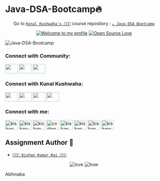 # Java-DSA-Bootcamp🔥

<div align="center">
  
Go to [`Kunal Kushwaha's 👨🏻‍💻`](https://github.com/kunal-kushwaha) course repository : [`☕ Java DSA Bootcamp`](https://github.com/kunal-kushwaha/DSA-Bootcamp-Java)

[![Welcome to my profile](https://img.shields.io/badge/Hello,Programmer!-Welcome-blue.svg?style=flat&logo=github)](https://github.com/kishanrajput23)
[![Open Source Love](https://badges.frapsoft.com/os/v2/open-source.svg?v=103)](https://github.com/kishanrajput23/Java-DSA-Bootcamp)

</div> 
  
![Java-DSA-Bootcamp](https://socialify.git.ci/kishanrajput23/Java-DSA-Bootcamp/image?description=1&descriptionEditable=This%20repository%20consists%20of%20all%20lecture%20codes%2C%20notes%20%26%20solutions%20for%20the%20Community%20Classroom%20complete%20DSA%20Java%20Bootcamp.&font=Bitter&forks=1&issues=1&language=1&owner=1&pattern=Plus&pulls=1&stargazers=1&theme=Dark)

<h3 align="left">Connect with Community:</h3>
<p align="left">
<a href="https://twitter.com/commclassroom" target="blank"><img align="center" src="https://raw.githubusercontent.com/rahuldkjain/github-profile-readme-generator/master/src/images/icons/Social/twitter.svg" alt="" height="30" width="40" /></a>
<a href="https://www.linkedin.com/company/74695409/" target="blank"><img align="center" src="https://raw.githubusercontent.com/rahuldkjain/github-profile-readme-generator/master/src/images/icons/Social/linked-in-alt.svg" alt="" height="30" width="40" /></a>
<a href="https://www.instagram.com/commclassroom/" target="blank"><img align="center" src="https://raw.githubusercontent.com/rahuldkjain/github-profile-readme-generator/master/src/images/icons/Social/instagram.svg" alt="" height="30" width="40" /></a>
</p>

<h3 align="left">Connect with Kunal Kushwaha:</h3>
<p align="left">
<a href="https://twitter.com/kunalstwt" target="blank"><img align="center" src="https://raw.githubusercontent.com/rahuldkjain/github-profile-readme-generator/master/src/images/icons/Social/twitter.svg" alt="" height="30" width="40" /></a>
<a href="https://www.linkedin.com/in/kunal-kushwaha/" target="blank"><img align="center" src="https://raw.githubusercontent.com/rahuldkjain/github-profile-readme-generator/master/src/images/icons/Social/linked-in-alt.svg" alt="" height="30" width="40" /></a>
<a href="https://www.instagram.com/commclassroom/" target="blank"><img align="center" src="https://raw.githubusercontent.com/rahuldkjain/github-profile-readme-generator/master/src/images/icons/Social/instagram.svg" alt="" height="30" width="40" /></a>
<a href="https://www.youtube.com/c/KunalKushwaha/" target="blank"><img align="center" src="https://raw.githubusercontent.com/rahuldkjain/github-profile-readme-generator/master/src/images/icons/Social/youtube.svg" alt="" height="30" width="40" /></a>
</p>


<h3 align="left">Connect with me:</h3>
<p align="left">
<a href="https://twitter.com/kishan_rajput23" target="blank"><img align="center" src="https://raw.githubusercontent.com/rahuldkjain/github-profile-readme-generator/master/src/images/icons/Social/twitter.svg" alt="kishan_rajput23" height="30" width="40" /></a>
<a href="https://linkedin.com/in/kishan-kumar-rai-23112000" target="blank"><img align="center" src="https://raw.githubusercontent.com/rahuldkjain/github-profile-readme-generator/master/src/images/icons/Social/linked-in-alt.svg" alt="kishan-kumar-rai-23112000" height="30" width="40" /></a>
<a href="https://instagram.com/kishan_rajput23" target="blank"><img align="center" src="https://raw.githubusercontent.com/rahuldkjain/github-profile-readme-generator/master/src/images/icons/Social/instagram.svg" alt="kishan_rajput23" height="30" width="40" /></a>
<a href="https://www.youtube.com/c/codingbuddies" target="blank"><img align="center" src="https://raw.githubusercontent.com/rahuldkjain/github-profile-readme-generator/master/src/images/icons/Social/youtube.svg" alt="codingbuddies" height="30" width="40" /></a>
<a href="https://fb.com/kishan.kumarrai.79" target="blank"><img align="center" src="https://raw.githubusercontent.com/rahuldkjain/github-profile-readme-generator/master/src/images/icons/Social/facebook.svg" alt="kishan.kumarrai.79" height="30" width="40" /></a>
<a href="https://www.hackerrank.com/kishan_rai99693" target="blank"><img align="center" src="https://raw.githubusercontent.com/rahuldkjain/github-profile-readme-generator/master/src/images/icons/Social/hackerrank.svg" alt="kishan_rai99693" height="30" width="40" /></a>
<a href="https://www.leetcode.com/kishan_rajput23" target="blank"><img align="center" src="https://raw.githubusercontent.com/rahuldkjain/github-profile-readme-generator/master/src/images/icons/Social/leet-code.svg" alt="kishan_rajput23" height="30" width="40" /></a>
<a href="https://auth.geeksforgeeks.org/user/kishanrajput23" target="blank"><img align="center" src="https://raw.githubusercontent.com/rahuldkjain/github-profile-readme-generator/master/src/images/icons/Social/geeks-for-geeks.svg" alt="kishanrajput23" height="30" width="40" /></a>
</p>

## Assignment Author 👷

- [`👨🏻‍💻 Kishan Kumar Rai 👨🏻‍💻`](https://github.com/kishanrajput23)


<div align="center">
 <img src="https://forthebadge.com/images/badges/built-with-love.svg" alt="love" />
 <img src="https://forthebadge.com/images/badges/thats-how-they-get-you.svg" alt="how">
</div>

Abhinaba
